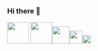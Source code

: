 ### Hi there 👋

<!--
**dialloflatno/dialloflatno** is a ✨ _special_ ✨ repository because its `README.md` (this file) appears on your GitHub profile.

Here are some ideas to get you started:

- 🔭 I’m currently working on ...
- 🌱 I’m currently learning ...
- 👯 I’m looking to collaborate on ...
- 🤔 I’m looking for help with ...
- 💬 Ask me about ...
- 📫 How to reach me: ...
- 😄 Pronouns: ...
- ⚡ Fun fact: ...
-->
<img src="https://cdn.jsdelivr.net/gh/devicons/devicon/icons/react/react-original-wordmark.svg"  height='50' width='50'/>
<img src="https://cdn.jsdelivr.net/gh/devicons/devicon/icons/css3/css3-plain.svg" height ='50' width='50'/><img src="https://cdn.jsdelivr.net/gh/devicons/devicon/icons/javascript/javascript-plain.svg" height ='40' width='40' /><img src="https://cdn.jsdelivr.net/gh/devicons/devicon/icons/photoshop/photoshop-line.svg"  height='30' width='30'/><img src="https://cdn.jsdelivr.net/gh/devicons/devicon/icons/postgresql/postgresql-original.svg" height='20' width='20' />

